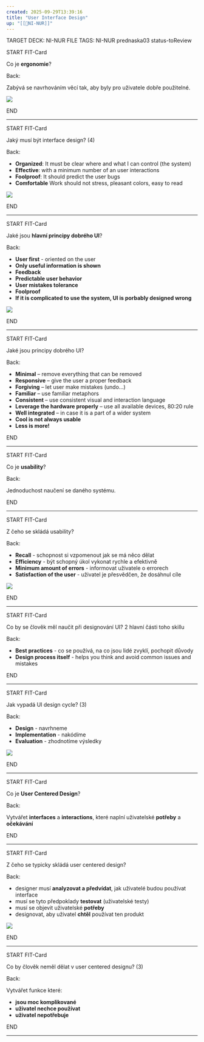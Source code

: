 ```yaml
---
created: 2025-09-29T13:39:16
title: "User Interface Design"
up: "[[📖NI-NUR]]"
---
```


TARGET DECK: NI-NUR
FILE TAGS: NI-NUR prednaska03 status-toReview


START
FIT-Card

Co je **ergonomie**?

Back:

Zabývá se navrhováním věcí tak, aby byly pro uživatele dobře použitelné.

<!-- DetailInfoStart -->
![](../../Assets/Pasted%20image%2020251019105937.png)
<!-- DetailInfoEnd -->


END

---


START
FIT-Card

Jaký musí být interface design? (4)

Back:

- **Organized**: It must be clear where and what I can control (the system)
- **Effective**: with a minimum number of an user interactions
- **Foolproof**: It should predict the user bugs
- **Comfortable** Work should not stress, pleasant colors, easy to read

<!-- DetailInfoStart -->
![](../../Assets/Pasted%20image%2020251019105946.png)
<!-- DetailInfoEnd -->


END

---


START
FIT-Card

Jaké jsou **hlavní principy dobrého UI**?

Back:

- **User first** - oriented on the user
- **Only useful information is shown**
- **Feedback**
- **Predictable user behavior**
- **User mistakes tolerance**
- **Foolproof**
- **If it is complicated to use the system, UI is porbably designed wrong**

<!-- DetailInfoStart -->
![](../../Assets/Pasted%20image%2020251019110127.png)
<!-- DetailInfoEnd -->

END

---


START
FIT-Card

Jaké jsou principy dobrého UI?

Back:

- **Minimal** – remove everything that can be removed 
- **Responsive** – give the user a proper feedback 
- **Forgiving** – let user make mistakes (undo...) 
- **Familiar** – use familiar metaphors
- **Consistent** – use consistent visual and interaction language
- **Leverage the hardware properly** – use all available devices, 80:20 rule
- **Well integrated** – in case it is a part of a wider system 
- **Cool is not always usable**
- **Less is more!**

END

---


START
FIT-Card

Co je **usability**?

Back:

Jednoduchost naučení se daného systému.

END

---


START
FIT-Card

Z čeho se skládá usability?

Back:

- **Recall** - schopnost si vzpomenout jak se má něco dělat
- **Efficiency** - být schopný úkol vykonat rychle a efektivně
- **Minimum amount of errors** - informovat uživatele o errorech
- **Satisfaction of the user** - uživatel je přesvědčen, že dosáhnul cíle

<!-- DetailInfoStart -->
![](../../Assets/Pasted%20image%2020251019110527.png)
<!-- DetailInfoEnd -->


END

---



START
FIT-Card

Co by se člověk měl naučit při designování UI? 2 hlavní části toho skillu

Back:

- **Best practices** - co se používá, na co jsou lidé zvyklí, pochopit důvody
- **Design process itself** - helps you think and avoid common issues and mistakes

END

---


START
FIT-Card

Jak vypadá UI design cycle? (3)

Back:

- **Design** - navrhneme
- **Implementation** - nakódíme
- **Evaluation** - zhodnotíme výsledky

![](../../Assets/Pasted%20image%2020251019110829.png)

END

---


START
FIT-Card

Co je **User Centered Design**?

Back:

Vytvářet **interfaces** a **interactions**, které naplní uživatelské **potřeby** a **očekávání**

END

---


START
FIT-Card

Z čeho se typicky skládá user centered design?

Back:

- designer musí **analyzovat a předvídat**, jak uživatelé budou používat interface
- musí se tyto předpoklady **testovat** (uživatelské testy)
- musí se objevit uživatelské **potřeby**
- designovat, aby uživatel **chtěl** používat ten produkt

<!-- DetailInfoStart -->
![](../../Assets/Pasted%20image%2020251019111226.png)
<!-- DetailInfoEnd -->


END

---


START
FIT-Card

Co by člověk neměl dělat v user centered designu? (3)

Back:

Vytvářet funkce které:
- **jsou moc komplikované**
- **uživatel nechce používat**
- **uživatel nepotřebuje**

END

---
